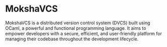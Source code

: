# MokshaVCS
MokshaVCS is a distributed version control system (DVCS) built using OCaml, a powerful and functional programming language. It aims to empower developers with a secure, efficient, and user-friendly platform for managing their codebase throughout the development lifecycle.
